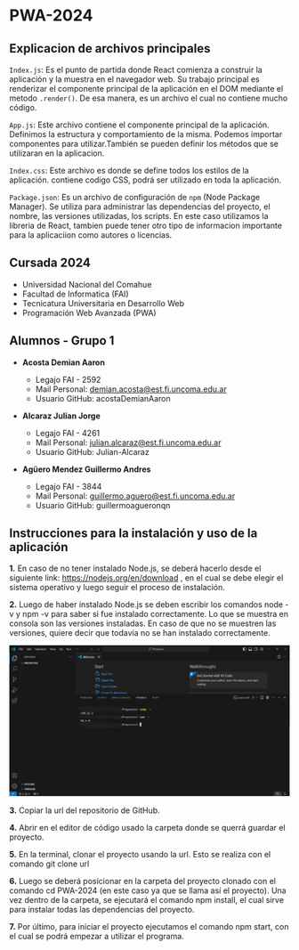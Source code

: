 # PWA-2024
## Explicacion de archivos principales
 
`Index.js`:
  Es el punto de partida donde React comienza a construir la aplicación y la muestra en el navegador web. Su trabajo principal es renderizar el componente principal de la aplicación en el DOM mediante el metodo `.render()`. De esa manera, es un archivo el cual no contiene mucho código. 

`App.js`:
  Este archivo contiene el componente principal de la aplicación. Definimos la estructura y comportamiento de la misma. Podemos importar componentes para utilizar.También se pueden definir los métodos que se utilizaran en la aplicacion.

`Index.css`:
  Este archivo es donde se define todos los estilos de la aplicación. contiene codigo CSS, podrá ser utilizado en toda la aplicación.

`Package.json`:
  Es un archivo de configuración de `npm` (Node Package Manager). Se utiliza para administrar las dependencias del proyecto, el nombre, las versiones utilizadas, los scripts. En este caso utilizamos la libreria de React, tambien puede tener otro tipo de informacion importante para la aplicaciion como autores o licencias.


## Cursada 2024

- Universidad Nacional del Comahue
- Facultad de Informatica (FAI)
- Tecnicatura Universitaria en Desarrollo Web
- Programación Web Avanzada (PWA)

## Alumnos - Grupo 1

- **Acosta Demian Aaron**

  - Legajo FAI - 2592
  - Mail Personal: demian.acosta@est.fi.uncoma.edu.ar
  - Usuario GitHub: acostaDemianAaron

- **Alcaraz Julian Jorge**

  - Legajo FAI - 4261
  - Mail Personal: julian.alcaraz@est.fi.uncoma.edu.ar
  - Usuario GitHub: Julian-Alcaraz

- **Agüero Mendez Guillermo Andres**

  - Legajo FAI - 3844
  - Mail Personal: guillermo.aguero@est.fi.uncoma.edu.ar
  - Usuario GitHub: guillermoagueronqn

## Instrucciones para la instalación y uso de la aplicación

 **1.** En caso de no tener instalado Node.js, se deberá hacerlo desde el siguiente link: https://nodejs.org/en/download , en el cual
se debe elegir el sistema operativo y luego seguir el proceso de instalación.

 **2.** Luego de haber instalado Node.js se deben escribir los comandos node -v y npm -v para saber si fue instalado correctamente. Lo que
se muestra en consola son las versiones instaladas. En caso de que no se muestren las versiones, quiere decir que todavía no se han
instalado correctamente.

![Paso 2](./img/paso2.png)

 **3.** Copiar la url del repositorio de GitHub.

 **4.** Abrir en el editor de código usado la carpeta donde se querrá guardar el proyecto.

 **5.** En la terminal, clonar el proyecto usando la url. Esto se realiza con el comando git clone url

 **6.** Luego se deberá posicionar en la carpeta del proyecto clonado con el comando cd PWA-2024 (en este caso ya que se llama así el proyecto). Una vez dentro de la carpeta, se ejecutará el comando npm install, el cual sirve para instalar todas las dependencias del proyecto.

 **7.** Por último, para iniciar el proyecto ejecutamos el comando npm start, con el cual se podrá empezar a utilizar el programa.